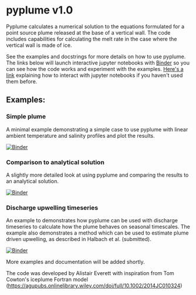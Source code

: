 # pyplume v1.0

Pyplume calculates a numerical solution to the equations formulated for a point source plume released at the base of a vertical wall. The code includes capabilities for calculating the melt rate in the case where the vertical wall is made of ice.

See the examples and docstrings for more details on how to use pyplume. The links below will launch interactive jupyter notebooks with [Binder](https://mybinder.readthedocs.io/en/latest/) so you can see how the code works and experiment with the examples. [Here's a link](https://medium.com/codingthesmartway-com-blog/getting-started-with-jupyter-notebook-for-python-4e7082bd5d46#f8b4) explaining how to interact with jupyter notebooks if you haven't used them before.

## Examples:

### Simple plume

A minimal example demonstrating a simple case to use pyplume with linear ambient temperature and salinity profiles and plot the results.

[![Binder](https://mybinder.org/badge_logo.svg)](https://mybinder.org/v2/gh/alistaireverett/pyplume/master?filepath=examples%2Fsimple_plume.ipynb)

### Comparison to analytical solution

A slightly more detailed look at using pyplume and comparing the results to an
analytical solution.

[![Binder](https://mybinder.org/badge_logo.svg)](https://mybinder.org/v2/gh/alistaireverett/pyplume/master?filepath=examples%2Fpyplume_vs_analytical.ipynb)

### Discharge upwelling timeseries

An example to demonstrates how pyplume can be used with discharge timeseries to
calculate how the plume behaves on seasonal timescales. The example also demonstrates a method which can be used to estimate plume driven upwelling, as described in Halbach et al. (submitted).

[![Binder](https://mybinder.org/badge_logo.svg)](https://mybinder.org/v2/gh/alistaireverett/pyplume/master?filepath=examples%2Fupwelling_timeseries.ipynb)

More examples and documentation will be added shortly.

The code was developed by Alistair Everett with inspiration from Tom Cowton's iceplume Fortran model (https://agupubs.onlinelibrary.wiley.com/doi/full/10.1002/2014JC010324)

